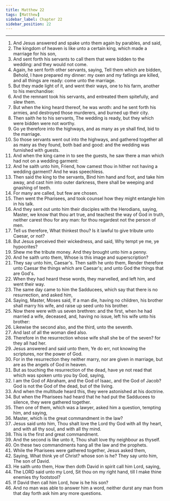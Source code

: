 ```yaml
---
title: Matthew 22
tags: [Matthew]
sidebar_label: Chapter 22
sidebar_position: 22
---
```


---
1. And Jesus answered and spake unto them again by parables, and said,
2. The kingdom of heaven is like unto a certain king, which made a marriage for his son,
3. And sent forth his servants to call them that were bidden to the wedding: and they would not come.
4. Again, he sent forth other servants, saying, Tell them which are bidden, Behold, I have prepared my dinner: my oxen and my fatlings are killed, and all things are ready: come unto the marriage.
5. But they made light of it, and went their ways, one to his farm, another to his merchandise:
6. And the remnant took his servants, and entreated them spitefully, and slew them.
7. But when the king heard thereof, he was wroth: and he sent forth his armies, and destroyed those murderers, and burned up their city.
8. Then saith he to his servants, The wedding is ready, but they which were bidden were not worthy.
9. Go ye therefore into the highways, and as many as ye shall find, bid to the marriage.
10. So those servants went out into the highways, and gathered together all as many as they found, both bad and good: and the wedding was furnished with guests.
11. And when the king came in to see the guests, he saw there a man which had not on a wedding garment:
12. And he saith unto him, Friend, how camest thou in hither not having a wedding garment? And he was speechless.
13. Then said the king to the servants, Bind him hand and foot, and take him away, and cast him into outer darkness, there shall be weeping and gnashing of teeth.
14. For many are called, but few are chosen.
15. Then went the Pharisees, and took counsel how they might entangle him in his talk.
16. And they sent out unto him their disciples with the Herodians, saying, Master, we know that thou art true, and teachest the way of God in truth, neither carest thou for any man: for thou regardest not the person of men.
17. Tell us therefore, What thinkest thou? Is it lawful to give tribute unto Caesar, or not?
18. But Jesus perceived their wickedness, and said, Why tempt ye me, ye hypocrites?
19. Shew me the tribute money. And they brought unto him a penny.
20. And he saith unto them, Whose is this image and superscription?
21. They say unto him, Caesar's. Then saith he unto them, Render therefore unto Caesar the things which are Caesar's; and unto God the things that are God's.
22. When they had heard these words, they marvelled, and left him, and went their way.
23. The same day came to him the Sadducees, which say that there is no resurrection, and asked him,
24. Saying, Master, Moses said, If a man die, having no children, his brother shall marry his wife, and raise up seed unto his brother.
25. Now there were with us seven brethren: and the first, when he had married a wife, deceased, and, having no issue, left his wife unto his brother:
26. Likewise the second also, and the third, unto the seventh.
27. And last of all the woman died also.
28. Therefore in the resurrection whose wife shall she be of the seven? for they all had her.
29. Jesus answered and said unto them, Ye do err, not knowing the scriptures, nor the power of God.
30. For in the resurrection they neither marry, nor are given in marriage, but are as the angels of God in heaven.
31. But as touching the resurrection of the dead, have ye not read that which was spoken unto you by God, saying,
32. I am the God of Abraham, and the God of Isaac, and the God of Jacob? God is not the God of the dead, but of the living.
33. And when the multitude heard this, they were astonished at his doctrine.
34. But when the Pharisees had heard that he had put the Sadducees to silence, they were gathered together.
35. Then one of them, which was a lawyer, asked him a question, tempting him, and saying,
36. Master, which is the great commandment in the law?
37. Jesus said unto him, Thou shalt love the Lord thy God with all thy heart, and with all thy soul, and with all thy mind.
38. This is the first and great commandment.
39. And the second is like unto it, Thou shalt love thy neighbour as thyself.
40. On these two commandments hang all the law and the prophets.
41. While the Pharisees were gathered together, Jesus asked them,
42. Saying, What think ye of Christ? whose son is he? They say unto him, The son of David.
43. He saith unto them, How then doth David in spirit call him Lord, saying,
44. The LORD said unto my Lord, Sit thou on my right hand, till I make thine enemies thy footstool?
45. If David then call him Lord, how is he his son?
46. And no man was able to answer him a word, neither durst any man from that day forth ask him any more questions.